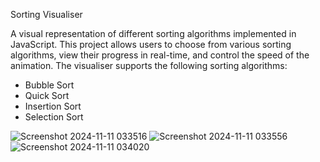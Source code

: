 Sorting Visualiser

A visual representation of different sorting algorithms implemented in JavaScript. This project allows users to choose from various sorting algorithms, view their progress in real-time, and control the speed of the animation.
The visualiser supports the following sorting algorithms:

- Bubble Sort
- Quick Sort
- Insertion Sort
- Selection Sort

![Screenshot 2024-11-11 033516](https://github.com/user-attachments/assets/2d795164-8890-4b10-988e-7aa8a7f0292e)
![Screenshot 2024-11-11 033556](https://github.com/user-attachments/assets/8fcc56aa-4165-435b-bf84-302d93ccc729)
![Screenshot 2024-11-11 034020](https://github.com/user-attachments/assets/b1d5110a-5ec3-4d59-939d-d33e34884d57)
